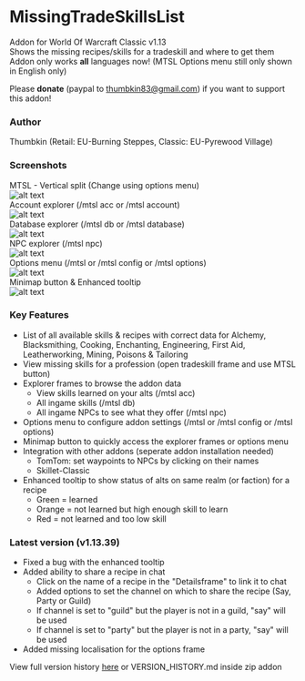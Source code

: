 # MissingTradeSkillsList
Addon for World Of Warcraft Classic v1.13  
Shows the missing recipes/skills for a tradeskill and where to get them  
Addon only works **all** languages now! (MTSL Options menu still only shown in English only)  

Please **donate** (paypal to thumbkin83@gmail.com) if you want to support this addon!

### Author
Thumbkin (Retail: EU-Burning Steppes, Classic: EU-Pyrewood Village)

### Screenshots
MTSL - Vertical split (Change using options menu)  
![alt text](http://mtsl.ddns.net/images/mtsl_main.png "Missing TradeSkills List - Main window")  
Account explorer (/mtsl acc or /mtsl account)  
![alt text](http://mtsl.ddns.net/images/mtsl_account.png "Missing TradeSkills List - Account explorer")  
Database explorer (/mtsl db or /mtsl database)  
![alt text](http://mtsl.ddns.net/images/mtsl_database.png "Missing TradeSkills List - Database explorer")  
NPC explorer (/mtsl npc)  
![alt text](http://mtsl.ddns.net/images/mtsl_npc.png "Missing TradeSkills List - NPC explorer")  
Options menu (/mtsl or /mtsl config or /mtsl options)  
![alt text](http://mtsl.ddns.net/images/mtsl_options.png "Missing TradeSkills List - Options menu")  
Minimap button & Enhanced tooltip  
![alt text](http://mtsl.ddns.net/images/mtsl_minimap_tooltips.png "Missing TradeSkills List - Minimap Button & Enhanced tooltip")  

### Key Features

* List of all available skills & recipes with correct data for Alchemy, Blacksmithing, Cooking, Enchanting, Engineering, First Aid, Leatherworking, Mining, Poisons & Tailoring
* View missing skills for a profession (open tradeskill frame and use MTSL button)
* Explorer frames to browse the addon data
  * View skills learned on your alts (/mtsl acc)
  * All ingame skills (/mtsl db)
  * All ingame NPCs to see what they offer (/mtsl npc)
* Options menu to configure addon settings (/mtsl or /mtsl config or /mtsl options)
* Minimap button to quickly access the explorer frames or options menu
* Integration with other addons (seperate addon installation needed)
  * TomTom: set waypoints to NPCs by clicking on their names
  * Skillet-Classic
* Enhanced tooltip to show status of alts on same realm (or faction) for a recipe 
  * Green = learned
  * Orange = not learned but high enough skill to learn
  * Red = not learned and too low skill

### Latest version (v1.13.39)

* Fixed a bug with the enhanced tooltip
* Added ability to share a recipe in chat
    * Click on the name of a recipe in the "Detailsframe" to link it to chat
    * Added options to set the channel on which to share the recipe (Say, Party or Guild)
    * If channel is set to "guild" but the player is not in a guild, "say" will be used
    * If channel is set to "party" but the player is not in a party, "say" will be used
* Added missing localisation for the options frame
   
View full version history [here](http://mtsl.ddns.net/VERSION_HISTORY.html) or VERSION_HISTORY.md inside zip addon